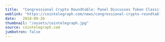 ```yaml
---
title:  "Congressional Crypto Roundtable: Panel Discusses Token Classification and Compliance for ICOs"
weblink: "https://cointelegraph.com/news/congressional-crypto-roundtable-panel-discusses-token-classification-and-compliance-for-icos"
date:   2018-09-26
thumbnail: "/assets/cointelegraph.jpg"
source: cointelegraph.com
jumbotron: false
---
```

